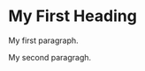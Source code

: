 <!DOCTYPE html>
<html>
<body>

<h1>My First Heading</h1>
<p>My first paragraph.</p>
<p1>My second paragragh.</p1>
</body>
</html>

